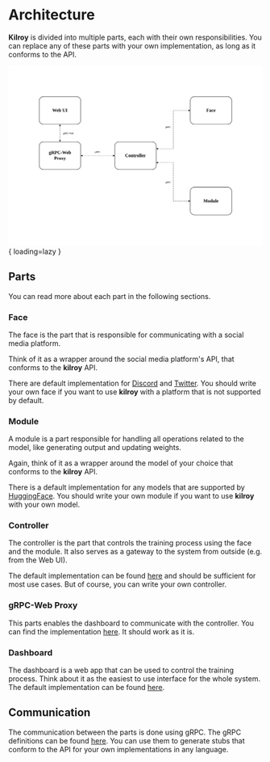 # Architecture

**Kilroy** is divided into multiple parts,
each with their own responsibilities.
You can replace any of these parts with your own implementation,
as long as it conforms to the API.

![Architecture diagram](assets/architecture.svg){ loading=lazy }

## Parts

You can read more about each part in the following sections.

### Face

The face is the part
that is responsible for communicating with a social media platform.

Think of it as a wrapper around the social media platform's API,
that conforms to the **kilroy** API.

There are default implementation for
[Discord](https://github.com/kilroybot/kilroy-face-discord)
and [Twitter](https://github.com/kilroybot/kilroy-face-twitter).
You should write your own face
if you want to use **kilroy** with a platform that is not supported by default.

### Module

A module is a part responsible
for handling all operations related to the model, like generating output
and updating weights.

Again, think of it as a wrapper around the model of your choice that conforms
to the **kilroy** API.

There is a default implementation for any models that are supported by
[HuggingFace](https://github.com/kilroybot/kilroy-module-huggingface).
You should write your own module
if you want to use **kilroy** with your own model.

### Controller

The controller is the part that controls the training process using the face
and the module.
It also serves as a gateway to the system from outside (e.g. from the Web UI).

The default implementation can be found
[here](https://github.com/kilroybot/cilroy)
and should be sufficient for most use cases.
But of course, you can write your own controller.

### gRPC-Web Proxy

This parts enables the dashboard to communicate with the controller.
You can find the implementation
[here](https://github.com/kilroybot/grpc-web-proxy).
It should work as it is.

### Dashboard

The dashboard is a web app that can be used to control the training process.
Think about it as the easiest to use interface for the whole system.
The default implementation can be found
[here](https://github.com/kilroybot/kilroyweb).

## Communication

The communication between the parts is done using gRPC.
The gRPC definitions can be found
[here](https://kilroybot.github.io/proto).
You can use them to generate stubs that conform to the API
for your own implementations in any language.
